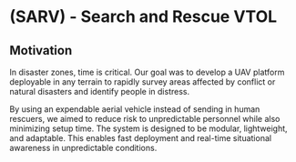 # (SARV) - Search and Rescue VTOL

## Motivation

In disaster zones, time is critical. Our goal was to develop a UAV platform deployable in any terrain to rapidly survey areas affected by conflict or natural disasters and identify people in distress. 

By using an expendable aerial vehicle instead of sending in human rescuers, we aimed to reduce risk to unpredictable personnel while also minimizing setup time. The system is designed to be modular, lightweight, and adaptable. This enables fast deployment and real-time situational awareness in unpredictable conditions.

